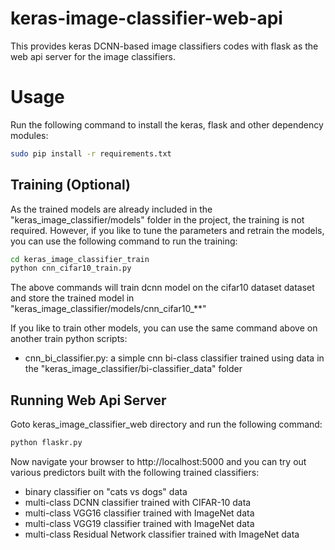 # keras-image-classifier-web-api

This provides keras DCNN-based image classifiers codes with flask as the web api server for the image classifiers.

# Usage

Run the following command to install the keras, flask and other dependency modules:

```bash
sudo pip install -r requirements.txt
```

## Training (Optional)

As the trained models are already included in the "keras_image_classifier/models" folder in the project, the training is
not required. However, if you like to tune the parameters and retrain the models, you can use the 
following command to run the training:

```bash
cd keras_image_classifier_train
python cnn_cifar10_train.py
```

The above commands will train dcnn model on the cifar10 dataset 
dataset and store the trained model in "keras_image_classifier/models/cnn_cifar10_**"

If you like to train other models, you can use the same command above on another train python scripts:

* cnn_bi_classifier.py: a simple cnn bi-class classifier trained using data in the "keras_image_classifier/bi-classifier_data" folder

## Running Web Api Server

Goto keras_image_classifier_web directory and run the following command:

```bash
python flaskr.py
```

Now navigate your browser to http://localhost:5000 and you can try out various predictors built with the following
trained classifiers:

* binary classifier on "cats vs dogs" data
* multi-class DCNN classifier trained with CIFAR-10 data
* multi-class VGG16 classifier trained with ImageNet data
* multi-class VGG19 classifier trained with ImageNet data
* multi-class Residual Network classifier trained with ImageNet data



